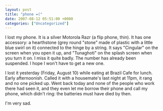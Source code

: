 ```yaml
---
layout: post
title: "phone =("
date: 2007-08-12 05:51:00 +0000
categories: ["Uncategorized"]
---
```


I lost my phone. It is a silver Motorola Razr (a flip phone, thin). It has one accessory: a hearthstone (grey round "stone" made of plastic with a little blue swirl on it) connected to the hinge by a string. It says "Cingular" on the screen when you open it up, and "Tunaghoti" on the splash screen when you turn it on. I miss it quite badly. The number has already been suspended. I hope I won't have to get a new one. 

I lost it yesterday (Friday, August 10) while eating at Brazil Cafe for lunch. Early afternoonish. Called it with a housemate's last night at 11pm, it rang and no one picked up. Went back today and none of the people who work there had seen it, and they even let me borrow their phone and call my phone, which didn't ring: the batteries must have died by then. 

I'm very sad.
